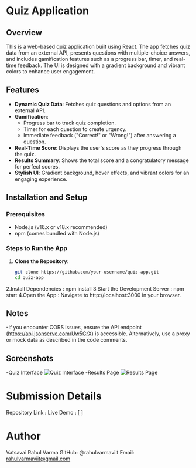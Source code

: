 # Quiz Application

## Overview

This is a web-based quiz application built using React. The app fetches quiz data from an external API, presents questions with multiple-choice answers, and includes gamification features such as a progress bar, timer, and real-time feedback. The UI is designed with a gradient background and vibrant colors to enhance user engagement.

## Features

- **Dynamic Quiz Data**: Fetches quiz questions and options from an external API.
- **Gamification**:
  - Progress bar to track quiz completion.
  - Timer for each question to create urgency.
  - Immediate feedback ("Correct!" or "Wrong!") after answering a question.
- **Real-Time Score**: Displays the user's score as they progress through the quiz.
- **Results Summary**: Shows the total score and a congratulatory message for perfect scores.
- **Stylish UI**: Gradient background, hover effects, and vibrant colors for an engaging experience.

## Installation and Setup

### Prerequisites

- Node.js (v16.x or v18.x recommended)
- npm (comes bundled with Node.js)

### Steps to Run the App

1. **Clone the Repository**:
   ```bash
   git clone https://github.com/your-username/quiz-app.git
   cd quiz-app
2.Install Dependencies :
   npm install
3.Start the Development Server :
  npm start
4.Open the App :
  Navigate to http://localhost:3000 in your browser.
## Notes ##
  -If you encounter CORS issues, ensure the API endpoint (https://api.jsonserve.com/Uw5CrX) is accessible. Alternatively, use a proxy or mock data as described in the code comments.
## Screenshots ##
  -Quiz Interface
     ![Quiz Interface](./screenshots/Screenshot%202025-02-02%20002724.png)
  -Results Page
     ![Results Page](./screenshots/Screenshot%202025-02-02%20002827.png)
# Submission Details #
Repository Link : 
Live Demo : [ ]
# Author #
Vatsavai Rahul Varma
GitHub: @rahulvarmaviit
Email: rahulvarmaviit@gmail.com